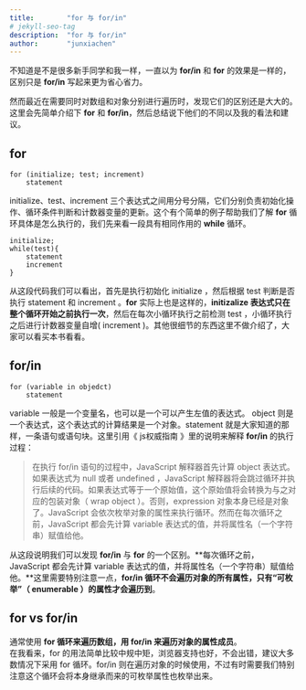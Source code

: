 ```yaml
---
title:        "for 与 for/in"
# jekyll-seo-tag
description:  "for 与 for/in"
author:       "junxiachen"
---
```

不知道是不是很多新手同学和我一样，一直以为 **for/in** 和 **for** 的效果是一样的，区别只是 **for/in** 写起来更为省心省力。 
 
然而最近在需要同时对数组和对象分别进行遍历时，发现它们的区别还是大大的。这里会先简单介绍下 **for** 和 **for/in**，然后总结说下他们的不同以及我的看法和建议。

## for

``` 
for (initialize; test; increment)
	statement
```

initialize、test、increment 三个表达式之间用分号分隔，它们分别负责初始化操作、循环条件判断和计数器变量的更新。这个有个简单的例子帮助我们了解 **for** 循环具体是怎么执行的，我们先来看一段具有相同作用的 **while** 循环。   

```
initialize;
while(test){
	statement
	increment
}
```
从这段代码我们可以看出，首先是执行初始化 initialize ，然后根据 test 判断是否执行 statement 和 increment 。**for** 实际上也是这样的，**initizalize 表达式只在整个循环开始之前执行一次**，然后在每次小循环执行之前检测 test ，小循环执行之后进行计数器变量自增( increment )。其他很细节的东西这里不做介绍了，大家可以看买本书看看。


## for/in

```
for (variable in objedct)
	statement
```
variable 一般是一个变量名，也可以是一个可以产生左值的表达式。 object 则是一个表达式，这个表达式的计算结果是一个对象。statement 就是大家知道的那样，一条语句或语句块。这里引用《 js权威指南 》里的说明来解释 **for/in** 的执行过程：

>在执行 for/in 语句的过程中，JavaScript 解释器首先计算 object 表达式。如果表达式为 null 或者 undefined ，JavaScript 解释器将会跳过循环并执行后续的代码。如果表达式等于一个原始值，这个原始值将会转换为与之对应的包装对象（ wrap object ）。否则，expression 对象本身已经是对象了。JavaScript 会依次枚举对象的属性来执行循环。然而在每次循环之前，JavaScript 都会先计算 variable 表达式的值，并将属性名（一个字符串）赋值给他。

从这段说明我们可以发现 **for/in** 与 **for** 的一个区别。**每次循环之前，JavaScript 都会先计算 variable 表达式的值，并将属性名（一个字符串）赋值给他。**这里需要特别注意一点，**for/in 循环不会遍历对象的所有属性，只有“可枚举”（ enumerable ）的属性才会遍历到**。

## for vs for/in

通常使用 **for 循环来遍历数组，用 for/in 来遍历对象的属性成员**。   
在我看来，for 的用法简单比较中规中矩，浏览器支持也好，不会出错，建议大多数情况下采用 for 循环。for/in 则在遍历对象的时候使用，不过有时需要我们特别注意这个循环会将本身继承而来的可枚举属性也枚举出来。



